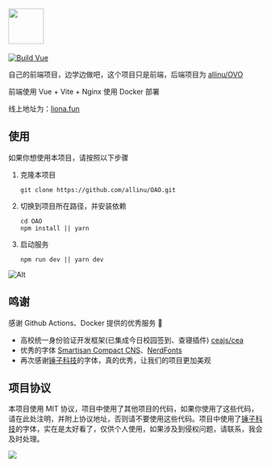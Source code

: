 # <img src="https://i.imgur.com/buNOJCC.png" height=70/>

[![Build Vue](https://github.com/allinu/OAO/actions/workflows/vue-page.yml/badge.svg)](https://github.com/allinu/OAO/actions/workflows/vue-page.yml)

自己的前端项目，边学边做吧，这个项目只是前端，后端项目为 [allinu/OVO](https://github.com/allinu/OVO)

前端使用 Vue + Vite + Nginx 使用 Docker 部署

线上地址为：[liona.fun](https://liona.fun)

## 使用

如果你想使用本项目，请按照以下步骤

1. 克隆本项目
   ```shell
   git clone https://github.com/allinu/OAO.git
   ```
2. 切换到项目所在路径，并安装依赖
   ```shell
   cd OAO
   npm install || yarn
   ```
3. 启动服务

   ```shell
   npm run dev || yarn dev
   ```

![Alt](https://repobeats.axiom.co/api/embed/3d80a1f0625cddedbb5331a51921653a86bb04ca.svg "Repobeats analytics image")

## 鸣谢

感谢 Github Actions、Docker 提供的优秀服务 🎉

- 高校统一身份验证开发框架(已集成今日校园签到、查寝插件) [ceajs/cea](https://github.com/ceajs/cea)
- 优秀的字体 [Smartisan Compact CNS](https://www.smartisan.com/)、[NerdFonts](https://www.nerdfonts.com/)
- 再次感谢[锤子科技](https://www.smartisan.com/)的字体，真的优秀，让我们的项目更加美观

## 项目协议

本项目使用 MIT 协议，项目中使用了其他项目的代码，如果你使用了这些代码，请在此处注明，并附上协议地址，否则请不要使用这些代码。项目中使用了[锤子科技](https://www.smartisan.com/)的字体，实在是太好看了，仅供个人使用，如果涉及到侵权问题，请联系，我会及时处理。

![](https://i.imgur.com/buNOJCC.png)
